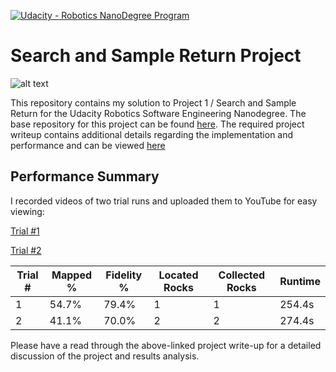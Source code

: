 [//]: # (Image References)
[image_0]: ./misc/rover_image.jpg
[![Udacity - Robotics NanoDegree Program](https://s3-us-west-1.amazonaws.com/udacity-robotics/Extra+Images/RoboND_flag.png)](https://www.udacity.com/robotics)
# Search and Sample Return Project


![alt text][image_0]

This repository contains my solution to Project 1 / Search and Sample Return for the Udacity Robotics Software Engineering Nanodegree. The base repository for this project can be found [here](https://github.com/udacity/RoboND-Rover-Project). The required project writeup contains additional details regarding the implementation and performance and can be viewed [here](/writeup.md) 


## Performance Summary
I recorded videos of two trial runs and uploaded them to YouTube for easy viewing:

[Trial #1](https://youtu.be/wdaQHUwA1lo)

[Trial #2](https://youtu.be/oprh2u0FQSQ)

| Trial # | Mapped % | Fidelity % | Located Rocks | Collected Rocks | Runtime | 
|---------|----------|------------|---------------|-----------------|---------|
| 1       | 54.7%    | 79.4%      | 1             | 1               | 254.4s  |
| 2       | 41.1%    | 70.0%	  | 2			  | 2               | 274.4s  |

Please have a read through the above-linked project write-up for a detailed discussion of the project and results analysis.


